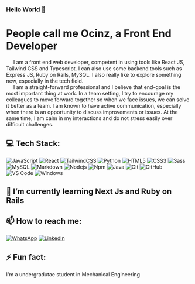 ### Hello World 👋 <br>
# People call me Ocinz, a Front End Developer
&nbsp;&nbsp;&nbsp;&nbsp; I am a front end web developer, competent in using tools like React JS, Tailwind CSS and Typescript. I can also use some backend tools such as Express JS, Ruby on Rails, MySQL. I also really like to explore something new, especially in the tech field.<br>
&nbsp;&nbsp;&nbsp;&nbsp; I am a straight-forward professional and I believe that end-goal is the most important thing at work. In a team setting, I try to encourage my colleagues to move forward together so when we face issues, we can solve it better as a team. I am known to have active communication, especially when there is an opportunity to discuss improvements or issues. At the same time, I am calm in my interactions and do not stress easily over difficult challenges.

<!--
**ocinz/ocinz** is a ✨ _special_ ✨ repository because its `README.md` (this file) appears on your GitHub profile.

Here are some ideas to get you started:

- 🔭 I’m currently working on ...
- 🌱 I’m currently learning ...
- 👯 I’m looking to collaborate on ...
- 🤔 I’m looking for help with ...
- 💬 Ask me about ...
- 📫 How to reach me: ...
- 😄 Pronouns: ...
- ⚡ Fun fact: ...
-->

## 💻 Tech Stack: <br>
![JavaScript](https://img.shields.io/badge/-JavaScript-%23F7DF1C?style=flat-square&logo=javascript&logoColor=000000&labelColor=%23F7DF1C&color=%23FFCE5A)
![React](https://img.shields.io/badge/-React-61DAFB?style=flat-square&logo=react&logoColor=ffffff)
![TailwindCSS](https://img.shields.io/badge/tailwindcss-%2338B2AC.svg?style=flat-square&logo=tailwind-css&logoColor=white)
![Python](http://img.shields.io/badge/-Python-3776AB?style=flat-square&logo=python&logoColor=ffffff)
![HTML5](https://img.shields.io/badge/-HTML5-%23E44D27?style=flat-square&logo=html5&logoColor=ffffff)
![CSS3](https://img.shields.io/badge/-CSS3-%231572B6?style=flat-square&logo=css3)
![Sass](https://img.shields.io/badge/-Sass-%23CC6699?style=flat-square&logo=sass&logoColor=ffffff)
![MySQL](https://img.shields.io/badge/mysql-%2300f.svg?style=flat-square&logo=mysql&logoColor=white)
![Markdown](https://img.shields.io/badge/-Markdown-000000?style=flat-square&logo=markdown)
![Nodejs](https://img.shields.io/badge/-Nodejs-339933?style=flat-square&logo=Node.js&logoColor=ffffff)
![Npm](https://img.shields.io/badge/-npm-CB3837?style=flat-square&logo=npm)
![Java](http://img.shields.io/badge/-Java-5B4638?style=flat-square&logo=java&logoColor=ffffff)
![Git](https://img.shields.io/badge/-Git-%23F05032?style=flat-square&logo=git&logoColor=%23ffffff)
![GitHub](https://img.shields.io/badge/-GitHub-181717?style=flat-square&logo=github)
![VS Code](http://img.shields.io/badge/-VS%20Code-007ACC?style=flat-square&logo=visual-studio-code&logoColor=ffffff)
![Windows](http://img.shields.io/badge/-Windows-0078D6?style=flat-square&logo=windows&logoColor=ffffff)


## 🌱 I’m currently learning Next Js and Ruby on Rails
## 📫 How to reach me: <br>
[![WhatsApp](https://img.shields.io/badge/WhatsApp-25D366?style=flat-square&logo=whatsapp&logoColor=white)](https://wa.me/6285163027335) [![LinkedIn](https://img.shields.io/badge/LinkedIn-%230077B5.svg?style=flat-square&logo=linkedin&logoColor=white)](https://www.linkedin.com/in/ahmad-hafid-8261b9204/)

## ⚡ Fun fact:
I'm a undergradutae student in Mechanical Engineering
   
